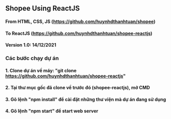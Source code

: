 ## Shopee Using ReactJS

#### From HTML, CSS, JS (https://github.com/huynhdthanhtuan/shopee)

#### To ReactJS (https://github.com/huynhdthanhtuan/shopee-reactjs)

#### Version 1.0: 14/12/2021

### Các bước chạy dự án

#### 1. Clone dự án về máy: "git clone https://github.com/huynhdthanhtuan/shopee-reactjs"

#### 2. Tại thư mục gốc đã clone về trước đó (shopee-reactjs), mở CMD

#### 3. Gõ lệnh "npm install" để cài đặt những thư viện mà dự án đang sử dụng

#### 4. Gõ lệnh "npm start" để start web server
